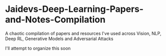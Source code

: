 # Jaidevs-Deep-Learning-Papers-and-Notes-Compilation
A chaotic compilation of papers and resources I've used across Vision, NLP, Deep RL, Generative Models and Adversarial Attacks

I'll attempt to organize this soon
